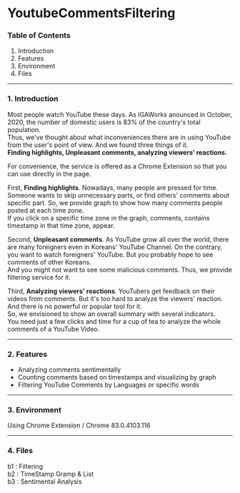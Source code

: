 # YoutubeCommentsFiltering

### Table of Contents
1. Introduction
2. Features
3. Environment
4. Files

---

### 1. Introduction
Most people watch YouTube these days. As IGAWorks anounced in October, 2020, the number of domestic users is 83% of the country's total population. <br />
Thus, we've thought about what inconveniences there are in using YouTube from the user's point of view. And we found three things of it. <br />
**Finding highlights, Unpleasant comments, analyzing viewers' reactions.** <br />
  
For convenience, the service is offered as a Chrome Extension so that you can use directly in the page. <br />

First, **Finding highlights**. Nowadays, many people are pressed for time. Someone wants to skip unnecessary parts, or find others' comments about specific part. So, we provide graph to show how many comments people posted at each time zone. <br />
If you click on a specific time zone in the graph, comments, contains timestamp in that time zone, appear. <br />
  
Second, **Unpleasant comments**. As YouTube grow all over the world, there are many foreigners even in Koreans' YouTube Channel. On the contrary, you want to watch foreigners' YouTube. But you probably hope to see comments of other Koreans. <br />
And you might not want to see some malicious comments. Thus, we provide filtering service for it. <br />
  
Third, **Analyzing viewers' reactions**. YouTubers get feedback on their videos from comments. But it's too hard to analyze the viewers' reaction. And there is no powerful or popular tool for it. <br />
So, we envisioned to show an overall summary with several indicators. <br />
You need just a few clicks and time for a cup of tea to analyze the whole comments of a YouTube Video. <br />

---

### 2. Features
- Analyzing comments sentimentally
- Counting comments based on timestamps and visualizing by graph
- Filtering YouTube Comments by Languages or specific words

---

### 3. Environment
Using Chrome Extension / Chrome 83.0.4103.116

---

### 4. Files
b1 : Filtering<br />
b2 : TimeStamp Gramp & List<br />
b3 : Sentimental Analysis<br />
